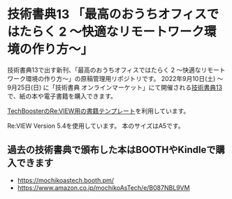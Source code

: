 # 技術書典13 「最高のおうちオフィスではたらく 2 ～快適なリモートワーク環境の作り方～」

技術書典13で出す新刊、「最高のおうちオフィスではたらく 2 ～快適なリモートワーク環境の作り方～」の原稿管理用リポジトリです。
2022年9月10日(土) 〜 9月25日(日) に「技術書典 オンラインマーケット」にて開催される[技術書典13](https://techbookfest.org/event/tbf13)で、紙の本や電子書籍を購入できます。

[TechBoosterのRe:VIEW用の書籍テンプレート](https://github.com/TechBooster/ReVIEW-Template)を利用しています。

Re:VIEW Version 5.4を使用しています。
本のサイズはA5です。

## 過去の技術書典で頒布した本はBOOTHやKindleで購入できます

* https://mochikoastech.booth.pm/
* https://www.amazon.co.jp/mochikoAsTech/e/B087NBL9VM

